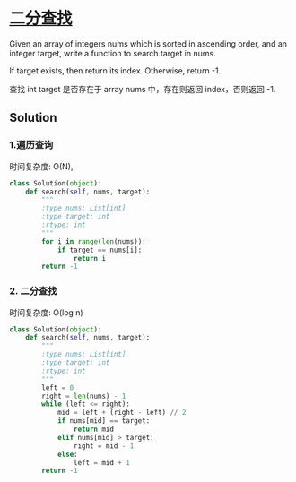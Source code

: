 # [二分查找](https://leetcode.cn/problems/binary-search/)

Given an array of integers nums which is sorted in ascending order, and an integer target, write a function to search target in nums. 

If target exists, then return its index. Otherwise, return -1.

查找 int target 是否存在于 array nums 中，存在则返回 index，否则返回 -1. 

## Solution

### 1.遍历查询
时间复杂度: O(N), 
```Python
class Solution(object):
    def search(self, nums, target):
        """
        :type nums: List[int]
        :type target: int
        :rtype: int
        """
        for i in range(len(nums)):
            if target == nums[i]:
                return i
        return -1
```

### 2. 二分查找
时间复杂度: O(log n)
```Python
class Solution(object):
    def search(self, nums, target):
        """
        :type nums: List[int]
        :type target: int
        :rtype: int
        """
        left = 0 
        right = len(nums) - 1 
        while (left <= right): 
            mid = left + (right - left) // 2
            if nums[mid] == target:
                return mid 
            elif nums[mid] > target:
                right = mid - 1
            else: 
                left = mid + 1
        return -1 
```

